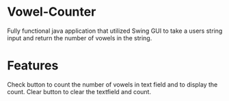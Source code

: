 # Vowel-Counter
Fully functional java application that utilized Swing GUI to take a users string input and return the number of vowels in the string.

# Features
Check button to count the number of vowels in text field and to display the count.
Clear button to clear the textfield and count.
